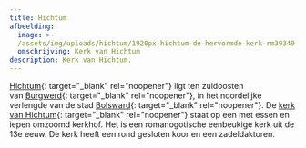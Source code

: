 ```yaml
---
title: Hichtum
afbeelding:
  image: >-
  /assets/img/uploads/hichtum/1920px-hichtum-de-hervormde-kerk-rm39349-foto10-2017-06-18-12-51.jpg
  omschrijving: Kerk van Hichtum
description: Kerk van Hichtum.
---
```


[Hichtum](https://nl.wikipedia.org/wiki/Hichtum){: target="\_blank" rel="noopener"} ligt ten zuidoosten van&nbsp;[Burgwerd](https://nl.wikipedia.org/wiki/Burgwerd){: target="\_blank" rel="noopener"}, in het noordelijke verlengde van de stad&nbsp;[Bolsward](https://nl.wikipedia.org/wiki/Bolsward){: target="\_blank" rel="noopener"}. De&nbsp;[kerk van Hichtum](https://nl.wikipedia.org/wiki/Kerk_van_Hichtum){: target="\_blank" rel="noopener"}&nbsp;staat op een met essen en iepen omzoomd kerkhof. Het is een romanogotische eenbeukige kerk uit de 13e eeuw. De kerk heeft een rond gesloten koor en een zadeldaktoren.&nbsp;

